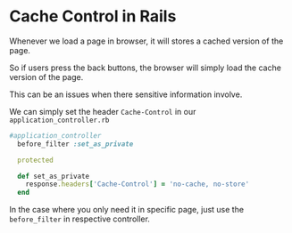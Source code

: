# Cache Control in Rails

Whenever we load a page in browser, it will stores a cached version of the page.

So if users press the back buttons, the browser will simply load the cache version of the page.

This can be an issues when there sensitive information involve.

We can simply set the header `Cache-Control` in our `application_controller.rb`

```ruby
#application_controller
  before_filter :set_as_private

  protected

  def set_as_private
    response.headers['Cache-Control'] = 'no-cache, no-store'
  end
```

In the case where you only need it in specific page, just use the `before_filter` in respective controller.
